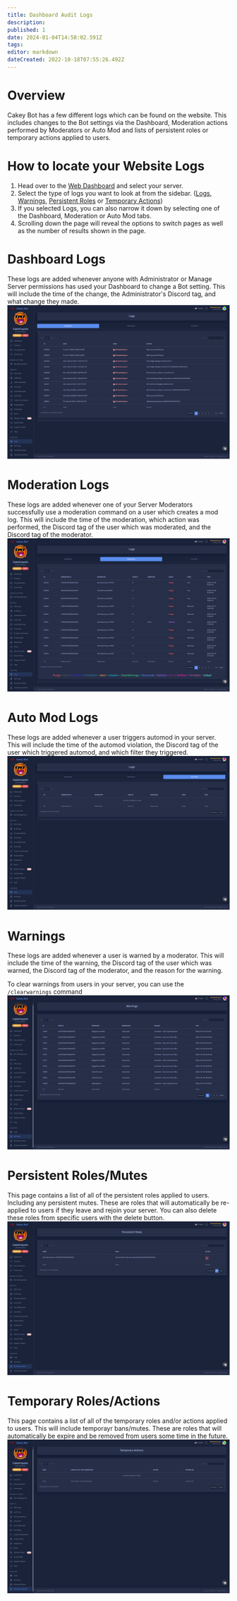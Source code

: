 ```yaml
---
title: Dashboard Audit Logs
description: 
published: 1
date: 2024-01-04T14:58:02.591Z
tags: 
editor: markdown
dateCreated: 2022-10-18T07:55:26.492Z
---
```


# Overview
Cakey Bot has a few different logs which can be found on the website. This includes changes to the Bot settings via the Dashboard, Moderation actions performed by Moderators or Auto Mod and lists of persistent roles or temporary actions applied to users.

# How to locate your Website Logs
1. Head over to the [Web Dashboard](https://cakey.bot/dashboard/public) and select your server.
2. Select the type of logs you want to look  at from the sidebar. ([Logs](https://cakey.bot/dashboard/public/mod-logs), [Warnings](https://cakey.bot/dashboard/public/warnings), [Persistent Roles](https://cakey.bot/dashboard/public/persistent-roles) or [Temporary Actions](https://cakey.bot/dashboard/public/temporary-actions))
3. If you selected Logs, you can also narrow it down by selecting one of the Dashboard, Moderation or Auto Mod tabs.
4. Scrolling down the page will reveal the options to switch pages as well as the number of results shown in the page.

# Dashboard Logs
These logs are added whenever anyone with Administrator or Manage Server permissions has used your Dashboard to change a Bot setting. This will include the time of the change, the Administrator's Discord tag, and what change they made.
![](/logs1.png)

# Moderation Logs
These logs are added whenever one of your Server Moderators successfully use a moderation command on a user which creates a mod log. This will include the time of the moderation, which action was performed, the Discord tag of the user which was moderated, and the Discord tag of the moderator.
![](/logs2.png)

# Auto Mod Logs
These logs are added whenever a user triggers automod in your server. This will include the time of the automod violation, the Discord tag of the user which triggered automod, and which filter they triggered.
![](/logs3.png)

# Warnings
These logs are added whenever a user is warned by a moderator. This will include the time of the warning, the Discord tag of the user which was warned, the Discord tag of the moderator, and the reason for the warning.

To clear warnings from users in your server, you can use the `/clearwarnings` command
![](/logs4.png)

# Persistent Roles/Mutes
This page contains a list of all of the persistent roles applied to users. Including any persistent mutes. These are roles that will automatically be re-applied to users if they leave and rejoin your server. You can also delete these roles from specific users with the delete button.
![](/logs5.png)

# Temporary Roles/Actions
This page contains a list of all of the temporary roles and/or actions applied to users. This will include temporayr bans/mutes. These are roles that will automatically be expire and be removed from users some time in the future.
![](/logs6.png)